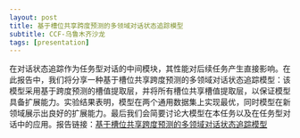 ```yaml
---
layout: post
title: 基于槽位共享跨度预测的多领域对话状态追踪模型
subtitle: CCF-乌鲁木齐沙龙
tags: [presentation]
---
```

在对话状态追踪作为任务型对话的中间模块，其性能对后续任务产生直接影响。在此报告中，我们将分享一种基于槽位共享跨度预测的多领域对话状态追踪模型：该模型采用基于跨度预测的槽值提取层，并将所有槽位共享槽值提取层，以保证模型具备扩展能力。实验结果表明，模型在两个通用数据集上实现最优，同时模型在新领域展示出良好的扩展能力。最后我们会简要讨论大模型在本任务以及在任务型对话中的应用。报告链接：[基于槽位共享跨度预测的多领域对话状态追踪模型](https://github.com/AibibulaAtawula/AibibulaAtawula.github.io/blob/master/docs/CCF%E4%B9%8C%E9%B2%81%E6%9C%A8%E9%BD%90-%E6%B2%99%E9%BE%99.pdf)

